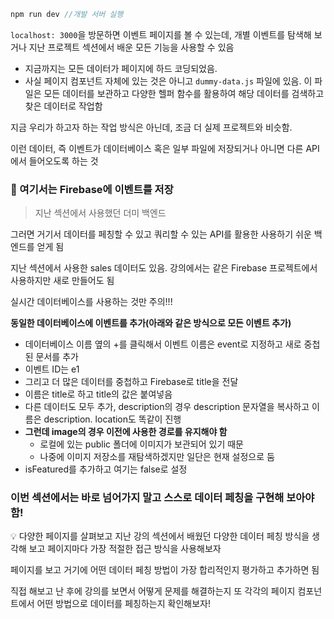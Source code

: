 ```jsx
npm run dev //개발 서버 실행
```

`localhost: 3000`을 방문하면 이벤트 페이지를 볼 수 있는데, 개별 이벤트를 탐색해 보거나 지난 프로젝트 섹션에서 배운 모든 기능을 사용할 수 있음

- 지금까지는 모든 데이터가 페이지에 하드 코딩되었음.
- 사실 페이지 컴포넌트 자체에 있는 것은 아니고 `dummy-data.js` 파일에 있음.
  이 파일은 모든 데이터를 보관하고 다양한 헬퍼 함수를 활용하여 해당 데이터를 검색하고 찾은 데이터로 작업함

지금 우리가 하고자 하는 작업 방식은 아닌데, 조금 더 실제 프로젝트와 비슷함.

이런 데이터, 즉 이벤트가 데이터베이스 혹은 일부 파일에 저장되거나 아니면 다른 API에서 들어오도록 하는 것

### 📌 여기서는 Firebase에 이벤트를 저장

> 지난 섹션에서 사용했던 더미 백엔드

그러면 거기서 데이터를 페칭할 수 있고 쿼리할 수 있는 API를 활용한 사용하기 쉬운 백엔드를 얻게 됨

지난 섹션에서 사용한 sales 데이터도 있음. 강의에서는 같은 Firebase 프로젝트에서 사용하지만 새로 만들어도 됨

실시간 데이터베이스를 사용하는 것만 주의!!!

**동일한 데이터베이스에 이벤트를 추가(아래와 같은 방식으로 모든 이벤트 추가)**

- 데이터베이스 이름 옆의 +를 클릭해서 이벤트 이름은 event로 지정하고 새로 중첩된 문서를 추가
- 이벤트 ID는 e1
- 그리고 더 많은 데이터를 중첩하고 Firebase로 title을 전달
- 이름은 title로 하고 title의 값은 붙여넣음
- 다른 데이터도 모두 추가, description의 경우 description 문자열을 복사하고 이름은 description. location도 똑같이 진행
- **그런데 image의 경우 이전에 사용한 경로를 유지해야 함**
  - 로컬에 있는 public 폴더에 이미지가 보관되어 있기 때문
  - 나중에 이미지 저장소를 재탐색하겠지만 일단은 현재 설정으로 둠
- isFeatured를 추가하고 여기는 false로 설정

### 이번 섹션에서는 바로 넘어가지 말고 스스로 데이터 페칭을 구현해 보아야 함!

<aside>
💡 다양한 페이지를 살펴보고 지난 강의 섹션에서 배웠던 다양한 데이터 페칭 방식을 생각해 보고 페이지마다 가장 적절한 접근 방식을 사용해보자

페이지를 보고 거기에 어떤 데이터 페칭 방법이 가장 합리적인지 평가하고 추가하면 됨

직접 해보고 난 후에 강의를 보면서 어떻게 문제를 해결하는지 또 각각의 페이지 컴포넌트에서 어떤 방법으로 데이터를 페칭하는지 확인해보자!

</aside>
